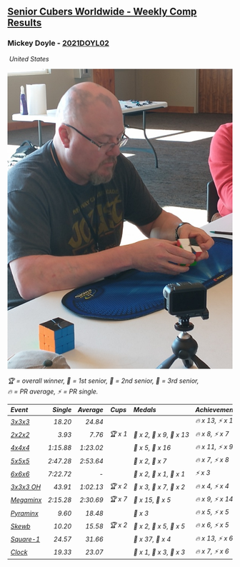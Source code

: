 <style>table {white-space: nowrap;}</style>
<link rel="stylesheet" type="text/css" href="/scw-comp/css/flags.css" />

## [Senior Cubers Worldwide - Weekly Comp Results](/scw-comp/results/)
### Mickey Doyle - [2021DOYL02](https://www.worldcubeassociation.org/persons/2021DOYL02)

<i class="flag flag-US" />&nbsp;United States

![Mickey Doyle](1644595509.jpg)

<span style="white-space: nowrap;">🏆 = overall winner</span>, <span style="white-space: nowrap;">🥇 = 1st senior</span>, <span style="white-space: nowrap;">🥈 = 2nd senior</span>, <span style="white-space: nowrap;">🥉 = 3rd senior</span>, <span style="white-space: nowrap;">🔥 = PR average</span>, <span style="white-space: nowrap;">⚡ = PR single</span>.

| Event | Single | Average | Cups | Medals | Achievements|
| :-- | --: | --: | :--: | :-- | :-- |
| [3x3x3](333.md) | 18.20 | 24.84 |  |  | 🔥 x 13, ⚡ x 10 |
| [2x2x2](222.md) | 3.93 | 7.76 | 🏆 x 1 | 🥇 x 2, 🥈 x 9, 🥉 x 13 | 🔥 x 8, ⚡ x 7 |
| [4x4x4](444.md) | 1:15.88 | 1:23.02 |  | 🥈 x 5, 🥉 x 16 | 🔥 x 11, ⚡ x 9 |
| [5x5x5](555.md) | 2:47.28 | 2:53.64 |  | 🥈 x 2, 🥉 x 7 | 🔥 x 7, ⚡ x 8 |
| [6x6x6](666.md) | 7:22.72 | - |  | 🥇 x 2, 🥈 x 1, 🥉 x 1 | ⚡ x 3 |
| [3x3x3 OH](333oh.md) | 43.91 | 1:02.13 | 🏆 x 2 | 🥇 x 3, 🥈 x 7, 🥉 x 2 | 🔥 x 4, ⚡ x 4 |
| [Megaminx](minx.md) | 2:15.28 | 2:30.69 | 🏆 x 7 | 🥇 x 15, 🥈 x 5 | 🔥 x 9, ⚡ x 14 |
| [Pyraminx](pyram.md) | 9.60 | 18.48 |  | 🥉 x 3 | 🔥 x 5, ⚡ x 5 |
| [Skewb](skewb.md) | 10.20 | 15.58 | 🏆 x 2 | 🥇 x 2, 🥈 x 5, 🥉 x 5 | 🔥 x 6, ⚡ x 5 |
| [Square-1](sq1.md) | 24.57 | 31.66 |  | 🥈 x 37, 🥉 x 4 | 🔥 x 13, ⚡ x 6 |
| [Clock](clock.md) | 19.33 | 23.07 |  | 🥇 x 1, 🥈 x 3, 🥉 x 3 | 🔥 x 7, ⚡ x 6 |

<!-- Global site tag (gtag.js) - Google Analytics -->
<script async src="https://www.googletagmanager.com/gtag/js?id=UA-86348435-3"></script>
<script>window.dataLayer = window.dataLayer || []; function gtag() {dataLayer.push(arguments);} gtag('js', new Date()); gtag('config', 'UA-86348435-3');</script>
